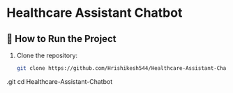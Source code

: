 # Healthcare Assistant Chatbot

## 🔹 How to Run the Project
1. Clone the repository:
   ```sh
   git clone https://github.com/Hrishikesh544/Healthcare-Assistant-Chatbot
.git
   cd Healthcare-Assistant-Chatbot
